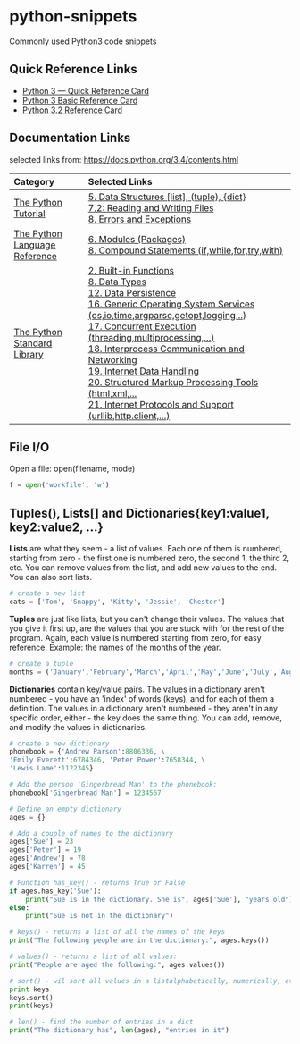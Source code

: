 # python-snippets
Commonly used Python3 code snippets

## Quick Reference Links

* [Python 3 — Quick Reference Card](http://www.cs.put.poznan.pl/csobaniec/software/python/py-qrc.html)
* [Python 3 Basic Reference Card](https://perso.limsi.fr/pointal/_media/python:cours:mementopython3-v1.0.5a-english.pdf)
* [Python 3.2 Reference Card](https://perso.limsi.fr/pointal/_media/python:cours:abregepython-english.pdf)


## Documentation Links
selected links from:  https://docs.python.org/3.4/contents.html 

| Category | Selected Links |
| :------- | :---- | 
| [The Python Tutorial](https://docs.python.org/3.4/tutorial/index.html)           | [5. Data Structures [list], (tuple), {dict}][python3-data-structures] <br> [7.2: Reading and Writing Files][python3-file-io] <br> [8. Errors and Exceptions][python3-exceptions] | 
| [The Python Language Reference](https://docs.python.org/3.4/reference/index.html) | [6. Modules (Packages) ](https://docs.python.org/3.4/tutorial/modules.html) <br> [8. Compound Statements (if,while,for,try,with)](https://docs.python.org/3.4/reference/compound_stmts.html)
| [The Python Standard Library](https://docs.python.org/3.4/library/index.html)   | [2. Built-in Functions][python3-file-io] <br> [8. Data Types](https://docs.python.org/3.4/library/datatypes.html) <br> [12. Data Persistence](https://docs.python.org/3.4/library/persistence.html) <br> [16. Generic Operating System Services (os,io,time,argparse,getopt,logging...)](https://docs.python.org/3.4/library/allos.html) <br> [17. Concurrent Execution (threading,multiprocessing,...)](https://docs.python.org/3.4/library/concurrency.html) <br> [18. Interprocess Communication and Networking](https://docs.python.org/3.4/library/ipc.html) <br> [19. Internet Data Handling](https://docs.python.org/3.4/library/netdata.html) <br> [20. Structured Markup Processing Tools (html,xml,...](https://docs.python.org/3.4/library/markup.html) <br> [21. Internet Protocols and Support (urllib,http.client,...)](https://docs.python.org/3.4/library/internet.html)|

## File I/O
Open a file:  open(filename, mode)
```python
f = open('workfile', 'w')
```

[python3-file-io]: https://docs.python.org/3.4/tutorial/inputoutput.html#reading-and-writing-files
[python3-data-structures]: https://docs.python.org/3.4/tutorial/datastructures.html
[python3-exceptions]: https://docs.python.org/3.4/tutorial/errors.html
[python3-builtin-fuctions]: https://docs.python.org/3.4/library/functions.html

## Tuples(), Lists[] and Dictionaries{key1:value1, key2:value2, ...}
**Lists** are what they seem - a list of values. Each one of them is numbered, starting from zero - the first one is numbered zero, the second 1, the third 2, etc. You can remove values from the list, and add new values to the end.  You can also sort lists.  
```python
# create a new list
cats = ['Tom', 'Snappy', 'Kitty', 'Jessie', 'Chester']
```
**Tuples** are just like lists, but you can't change their values. The values that you give it first up, are the values that you are stuck with for the rest of the program. Again, each value is numbered starting from zero, for easy reference. Example: the names of the months of the year.
```python
# create a tuple
months = ('January','February','March','April','May','June','July','August','September','October','November','December')
```
**Dictionaries** contain key/value pairs. The values in a dictionary aren't numbered - you have an 'index' of words (keys), and for each of them a definition.  The values in a dictionary aren't numbered - they aren't in any specific order, either - the key does the same thing. You can add, remove, and modify the values in dictionaries. 
```python
# create a new dictionary
phonebook = {'Andrew Parson':8806336, \
'Emily Everett':6784346, 'Peter Power':7658344, \
'Lewis Lame':1122345}

# Add the person 'Gingerbread Man' to the phonebook:
phonebook['Gingerbread Man'] = 1234567

# Define an empty dictionary
ages = {}

# Add a couple of names to the dictionary
ages['Sue'] = 23
ages['Peter'] = 19
ages['Andrew'] = 78
ages['Karren'] = 45

# Function has_key() - returns True or False
if ages.has_key('Sue'):
    print("Sue is in the dictionary. She is", ages['Sue'], "years old")
else:
    print("Sue is not in the dictionary")

# keys() - returns a list of all the names of the keys
print("The following people are in the dictionary:", ages.keys())

# values() - returns a list of all values:
print("People are aged the following:", ages.values())

# sort() - wil sort all values in a listalphabetically, numerically, etc.
print keys
keys.sort()
print(keys)

# len() - find the number of entries in a dict
print("The dictionary has", len(ages), "entries in it")
```
